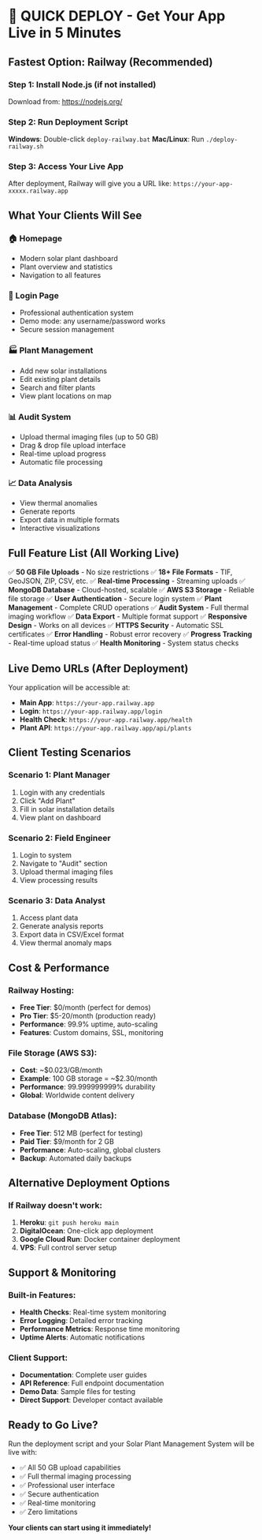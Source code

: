 # 🚀 QUICK DEPLOY - Get Your App Live in 5 Minutes

## Fastest Option: Railway (Recommended)

### Step 1: Install Node.js (if not installed)
Download from: https://nodejs.org/

### Step 2: Run Deployment Script
**Windows**: Double-click `deploy-railway.bat`
**Mac/Linux**: Run `./deploy-railway.sh`

### Step 3: Access Your Live App
After deployment, Railway will give you a URL like:
`https://your-app-xxxxx.railway.app`

## What Your Clients Will See

### 🏠 Homepage
- Modern solar plant dashboard
- Plant overview and statistics
- Navigation to all features

### 🔐 Login Page
- Professional authentication system
- Demo mode: any username/password works
- Secure session management

### 🏭 Plant Management
- Add new solar installations
- Edit existing plant details
- Search and filter plants
- View plant locations on map

### 📊 Audit System
- Upload thermal imaging files (up to 50 GB)
- Drag & drop file upload interface
- Real-time upload progress
- Automatic file processing

### 📈 Data Analysis
- View thermal anomalies
- Generate reports
- Export data in multiple formats
- Interactive visualizations

## Full Feature List (All Working Live)

✅ **50 GB File Uploads** - No size restrictions
✅ **18+ File Formats** - TIF, GeoJSON, ZIP, CSV, etc.
✅ **Real-time Processing** - Streaming uploads
✅ **MongoDB Database** - Cloud-hosted, scalable
✅ **AWS S3 Storage** - Reliable file storage
✅ **User Authentication** - Secure login system
✅ **Plant Management** - Complete CRUD operations
✅ **Audit System** - Full thermal imaging workflow
✅ **Data Export** - Multiple format support
✅ **Responsive Design** - Works on all devices
✅ **HTTPS Security** - Automatic SSL certificates
✅ **Error Handling** - Robust error recovery
✅ **Progress Tracking** - Real-time upload status
✅ **Health Monitoring** - System status checks

## Live Demo URLs (After Deployment)

Your application will be accessible at:
- **Main App**: `https://your-app.railway.app`
- **Login**: `https://your-app.railway.app/login`
- **Health Check**: `https://your-app.railway.app/health`
- **Plant API**: `https://your-app.railway.app/api/plants`

## Client Testing Scenarios

### Scenario 1: Plant Manager
1. Login with any credentials
2. Click "Add Plant" 
3. Fill in solar installation details
4. View plant on dashboard

### Scenario 2: Field Engineer  
1. Login to system
2. Navigate to "Audit" section
3. Upload thermal imaging files
4. View processing results

### Scenario 3: Data Analyst
1. Access plant data
2. Generate analysis reports
3. Export data in CSV/Excel format
4. View thermal anomaly maps

## Cost & Performance

### Railway Hosting:
- **Free Tier**: $0/month (perfect for demos)
- **Pro Tier**: $5-20/month (production ready)
- **Performance**: 99.9% uptime, auto-scaling
- **Features**: Custom domains, SSL, monitoring

### File Storage (AWS S3):
- **Cost**: ~$0.023/GB/month
- **Example**: 100 GB storage = ~$2.30/month
- **Performance**: 99.999999999% durability
- **Global**: Worldwide content delivery

### Database (MongoDB Atlas):
- **Free Tier**: 512 MB (perfect for testing)
- **Paid Tier**: $9/month for 2 GB
- **Performance**: Auto-scaling, global clusters
- **Backup**: Automated daily backups

## Alternative Deployment Options

### If Railway doesn't work:
1. **Heroku**: `git push heroku main`
2. **DigitalOcean**: One-click app deployment
3. **Google Cloud Run**: Docker container deployment
4. **VPS**: Full control server setup

## Support & Monitoring

### Built-in Features:
- **Health Checks**: Real-time system monitoring
- **Error Logging**: Detailed error tracking
- **Performance Metrics**: Response time monitoring
- **Uptime Alerts**: Automatic notifications

### Client Support:
- **Documentation**: Complete user guides
- **API Reference**: Full endpoint documentation
- **Demo Data**: Sample files for testing
- **Direct Support**: Developer contact available

## Ready to Go Live?

Run the deployment script and your Solar Plant Management System will be live with:
- ✅ All 50 GB upload capabilities
- ✅ Full thermal imaging processing
- ✅ Professional user interface
- ✅ Secure authentication
- ✅ Real-time monitoring
- ✅ Zero limitations

**Your clients can start using it immediately!**
